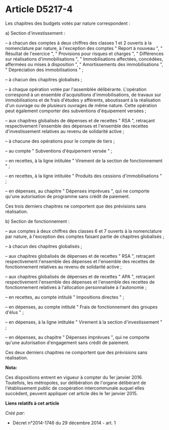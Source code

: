 # Article D5217-4

Les chapitres des budgets votés par nature correspondent :

a) Section d'investissement :

– à chacun des comptes à deux chiffres des classes 1 et 2 ouverts à la nomenclature par nature, à l'exception des comptes "
Report à nouveau ", " Résultat de l'exercice ", " Provisions pour risques et charges ", " Différences sur réalisations
d'immobilisations ", " Immobilisations affectées, concédées, affermées ou mises à disposition ", " Amortissements des
immobilisations ", " Dépréciation des immobilisations " ;

– à chacun des chapitres globalisés ;

– à chaque opération votée par l'assemblée délibérante. L'opération correspond à un ensemble d'acquisitions
d'immobilisations, de travaux sur immobilisations et de frais d'études y afférents, aboutissant à la réalisation d'un ouvrage
ou de plusieurs ouvrages de même nature. Cette opération peut également comporter des subventions d'équipement versées ;

– aux chapitres globalisés de dépenses et de recettes " RSA ", retraçant respectivement l'ensemble des dépenses et l'ensemble
des recettes d'investissement relatives au revenu de solidarité active ;

– à chacune des opérations pour le compte de tiers ;

– au compte " Subventions d'équipement versée " ;

– en recettes, à la ligne intitulée " Virement de la section de fonctionnement " ;

– en recettes, à la ligne intitulée " Produits des cessions d'immobilisations " ;

– en dépenses, au chapitre " Dépenses imprévues ", qui ne comporte qu'une autorisation de programme sans crédit de paiement.

Ces trois derniers chapitres ne comportent que des prévisions sans réalisation.

b) Section de fonctionnement :

– aux comptes à deux chiffres des classes 6 et 7 ouverts à la nomenclature par nature, à l'exception des comptes faisant
partie de chapitres globalisés ;

– à chacun des chapitres globalisés ;

– aux chapitres globalisés de dépenses et de recettes " RSA ", retraçant respectivement l'ensemble des dépenses et l'ensemble
des recettes de fonctionnement relatives au revenu de solidarité active ;

– aux chapitres globalisés de dépenses et de recettes " APA ", retraçant respectivement l'ensemble des dépenses et l'ensemble
des recettes de fonctionnement relatives à l'allocation personnalisée à l'autonomie ;

– en recettes, au compte intitulé " Impositions directes " ;

– en dépenses, au compte intitulé " Frais de fonctionnement des groupes d'élus " ;

– en dépenses, à la ligne intitulée " Virement à la section d'investissement " ;

– en dépenses, au chapitre " Dépenses imprévues ", qui ne comporte qu'une autorisation d'engagement sans crédit de paiement.

Ces deux derniers chapitres ne comportent que des prévisions sans réalisation.

**Nota:**

Ces dispositions entrent en vigueur à compter du 1er janvier 2016. Toutefois, les métropoles, sur délibération de l'organe
délibérant de l'établissement public de coopération intercommunale auquel elles succèdent, peuvent appliquer cet article dès
le 1er janvier 2015.

**Liens relatifs à cet article**

_Créé par_:

  - Décret n°2014-1746 du 29 décembre 2014 - art. 1
